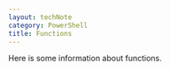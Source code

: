 ```yaml
---
layout: techNote
category: PowerShell
title: Functions
---
```

Here is some information about functions.

